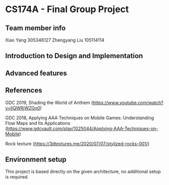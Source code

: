 # CS174A - Final Group Project

## Team member info

Xiao Yang 305346127
Zhengyang Liu 105114114

## Introduction to Design and Implementation



## Advanced features



## References

GDC 2019, Shading the World of Anthem (https://www.youtube.com/watch?v=IjQWRjWZGn0)

GDC 2018, Applying AAA Techniques on Mobile Games: Understanding Flow Maps and Its Applications (https://www.gdcvault.com/play/1025044/Applying-AAA-Techniques-on-Mobile)

Rock texture (https://3dtextures.me/2020/07/07/stylized-rocks-001/)

## Environment setup

This project is based directly on the given architecture, no additional setup is required.